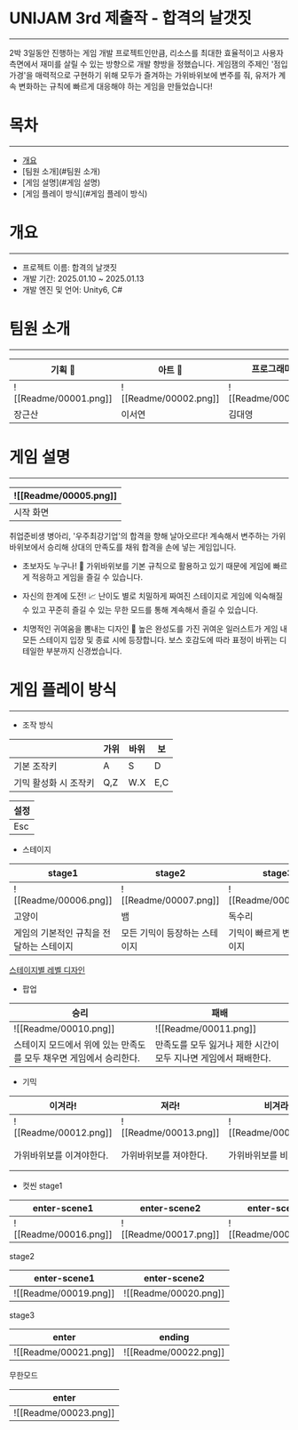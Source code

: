 # UNIJAM 3rd 제출작 - 합격의 날갯짓
---
2박 3일동안 진행하는 게임 개발 프로젝트인만큼, 리소스를 최대한 효율적이고 사용자 측면에서 재미를 살릴 수 있는 방향으로 개발 향방을 정했습니다. 게임잼의 주제인 '점입가경'을 매력적으로 구현하기 위해 모두가 즐겨하는 가위바위보에 변주를 줘, 유저가 계속 변화하는 규칙에 빠르게 대응해야 하는 게임을 만들었습니다!
# 목차
---
- [개요](#개요)
- [팀원 소개](#팀원 소개)
- [게임 설명](#게임 설명)
- [게임 플레이 방식](#게임 플레이 방식)
# 개요
---
- 프로젝트 이름: 합격의 날갯짓
- 개발 기간: 2025.01.10 ~ 2025.01.13
- 개발 엔진 및 언어: Unity6, C#

# 팀원 소개
---

| 기획 📝                                | 아트 🎨                                | 프로그래머 💻                             | 프로그래머 💻                             |
| ------------------------------------ | ------------------------------------ | ------------------------------------ | ------------------------------------ |
| ![[Readme/00001.png]] | ![[Readme/00002.png]] | ![[Readme/00003.png]] | ![[Readme/00004.png]] |
| 장근산                                  | 이서연                                  | 김대영                                  | 김희준                                  |

# 게임 설명
---

| ![[Readme/00005.png]] |
| ------------------------------------ |
| 시작 화면                                |
 취업준비생 병아리, '우주최강기업'의 합격을 향해 날아오르다! 계속해서 변주하는 가위바위보에서 승리해 상대의 만족도를 채워 합격을 손에 넣는 게임입니다.

- 초보자도 누구나! 👶
가위바위보를 기본 규칙으로 활용하고 있기 때문에 게임에 빠르게 적응하고 게임을 즐길 수 있습니다. 

- 자신의 한계에 도전! 📈
난이도 별로 치밀하게 짜여진 스테이지로 게임에 익숙해질 수 있고
꾸준히 즐길 수 있는 무한 모드를 통해 계속해서 즐길 수 있습니다.

- 치명적인 귀여움을 뽐내는 디자인 🌟
높은 완성도를 가진 귀여운 일러스트가 게임 내 모든 스테이지 입장 및 종료 시에 등장합니다. 보스 호감도에 따라 표정이 바뀌는 디테일한 부분까지 신경썼습니다.

# 게임 플레이 방식
---
- 조작 방식

|              | 가위  | 바위  | 보   |
| ------------ | --- | --- | --- |
| 기본 조작키       | A   | S   | D   |
| 기믹 활성화 시 조작키 | Q,Z | W.X | E,C |

| 설정  |
| --- |
| Esc |

- 스테이지

| stage1                               | stage2                               | stage3                               | 무한모드                                 |
| ------------------------------------ | ------------------------------------ | ------------------------------------ | ------------------------------------ |
| ![[Readme/00006.png]] | ![[Readme/00007.png]] | ![[Readme/00008.png]] | ![[Readme/00009.png]] |
| 고양이                                  | 뱀                                    | 독수리                                  | 손                                    |
| 게임의 기본적인 규칙을 전달하는 스테이지               | 모든 기믹이 등장하는 스테이지                     | 기믹이 빠르게 변하는 스테이지                     | 무한히 즐길 수 있는 모드                       |
[스테이지별 레벨 디자인](https://docs.google.com/spreadsheets/d/1V_M1dTHSem0vS8nZhM5NZgE6eihovyW2hids6ZehsyI/edit?usp=sharing)

- 팝업

| 승리                                     | 패배                                   |
| -------------------------------------- | ------------------------------------ |
| ![[Readme/00010.png]]   | ![[Readme/00011.png]] |
| 스테이지 모드에서 위에 있는 만족도를 모두 채우면 게임에서 승리한다. | 만족도를 모두 잃거나 제한 시간이 모두 지나면 게임에서 패배한다. |

- 기믹

| 이겨라!                                 | 져라!                                  | 비겨라!                                 | 위치변경!                                |
| ------------------------------------ | ------------------------------------ | ------------------------------------ | ------------------------------------ |
| ![[Readme/00012.png]] | ![[Readme/00013.png]] | ![[Readme/00014.png]] | ![[Readme/00015.png]] |
| 가위바위보를 이겨야한다.                        | 가위바위보를 져야한다.                         | 가위바위보를 비겨야한다.                        | 조작키의 위치가 변경된며 가위바위보를 이겨야한다.          |

- 컷씬
stage1 

| enter-scene1                         | enter-scene2                         | enter-scene3                         |
| ------------------------------------ | ------------------------------------ | ------------------------------------ |
| ![[Readme/00016.png]] | ![[Readme/00017.png]] | ![[Readme/00018.png]] |
stage2 

| enter-scene1                         | enter-scene2                         |
| ------------------------------------ | ------------------------------------ |
| ![[Readme/00019.png]] | ![[Readme/00020.png]] |
stage3

| enter                                | ending                               |
| ------------------------------------ | ------------------------------------ |
| ![[Readme/00021.png]] | ![[Readme/00022.png]] |
무한모드

| enter                                |
| ------------------------------------ |
| ![[Readme/00023.png]] |